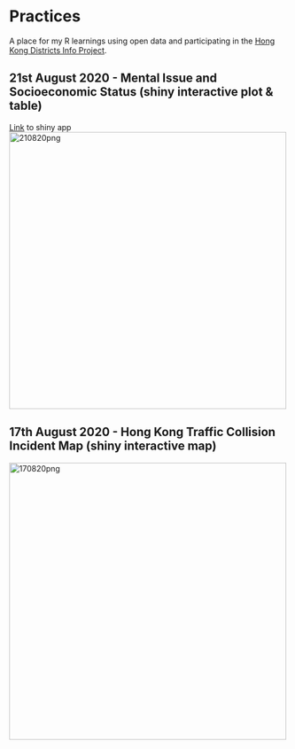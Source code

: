 # Practices
A place for my R learnings using open data and participating in the <a href="https://github.com/Hong-Kong-Districts-Info">Hong Kong Districts Info Project</a>.

## 21st August 2020 - Mental Issue and Socioeconomic Status (shiny interactive plot & table)
<a href="https://www.shinyapps.io/admin/#/application/2692617">Link</a> to shiny app
<br/>
<img src="https://github.com/gabtam55/Practices/raw/master/210820 - Mental Health & Socioeconomic Status/Shiny App 170820.png" alt="210820png" width="500" />

## 17th August 2020 - Hong Kong Traffic Collision Incident Map (shiny interactive map)
<img src="https://github.com/gabtam55/Practices/raw/master/170820 - Hong Kong Collision Data Map/Shiny Map 170820.png" alt="170820png" width="500" />
